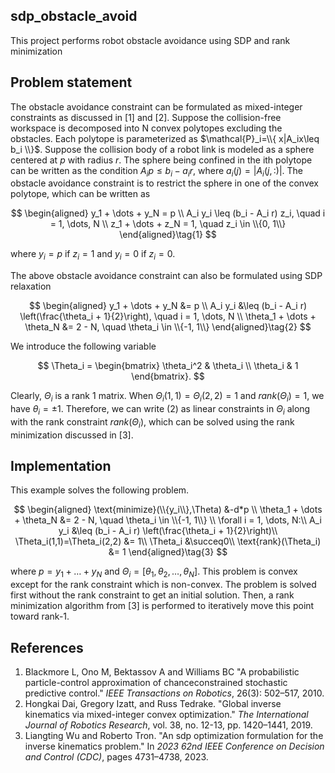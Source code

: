 ## sdp_obstacle_avoid
This project performs robot obstacle avoidance using SDP and rank minimization

## Problem statement
The obstacle avoidance constraint can be formulated as mixed-integer constraints as discussed in [1] and [2]. Suppose the collision-free workspace is decomposed into N convex polytopes excluding the obstacles. Each polytope is parameterized as $\mathcal{P}_i=\\{ x|A_ix\leq b_i \\}$. Suppose the collision body of a robot link is modeled as a sphere centered at $p$ with radius $r$. The sphere being confined in the ith polytope can be written as the condition $A_ip\leq b_i-a_i r$, where $a_i(j)=|A_i(j,:)|$. The obstacle avoidance constraint is to restrict the sphere in one of the convex polytope, which can be written as

$$
\begin{aligned}
y_1 + \dots + y_N = p \\
A_i y_i \leq (b_i - A_i r) z_i, \quad i = 1, \dots, N \\
z_1 + \dots + z_N = 1, \quad z_i \in \\{0, 1\\}
\end{aligned}\tag{1}
$$

where $y_i=p$ if $z_i = 1$ and $y_i=0$ if $z_i=0$. 

The above obstacle avoidance constraint can also be formulated using SDP relaxation

$$
\begin{aligned}
    y_1 + \dots + y_N &= p \\
    A_i y_i &\leq (b_i - A_i r) \left(\frac{\theta_i + 1}{2}\right), \quad i = 1, \dots, N \\
    \theta_1 + \dots + \theta_N &= 2 - N, \quad \theta_i \in \\{-1, 1\\} 
\end{aligned}\tag{2}
$$

We introduce the following variable 

$$
\Theta_i = 
\begin{bmatrix}
\theta_i^2 & \theta_i \\
\theta_i & 1
\end{bmatrix}.
$$

Clearly, $\Theta_i$ is a rank 1 matrix. When $\Theta_i(1,1)=\Theta_i(2,2)=1$ and $rank(\Theta_i)=1$, we have $\theta_i=\pm 1$. Therefore, we can write (2) as linear constraints in $\Theta_i$ along with the rank constraint $rank(\Theta_i)$, which can be solved using the rank minimization discussed in [3]. 

## Implementation
This example solves the following problem.

$$
\begin{aligned}
    \text{minimize}(\\{y_i\\},\Theta) &-d*p \\
    \theta_1 + \dots + \theta_N &= 2 - N, \quad \theta_i \in \\{-1, 1\\} \\
    \forall i = 1, \dots, N:\\
    A_i y_i &\leq (b_i - A_i r) \left(\frac{\theta_i + 1}{2}\right)\\
    \Theta_i(1,1)=\Theta_i(2,2) &= 1\\
    \Theta_i &\succeq0\\
    \text{rank}(\Theta_i) &= 1
\end{aligned}\tag{3}
$$

where $p = y_1 + \dots + y_N$ and $\Theta_i = [\theta_1, \theta_2, \dots, \theta_N]$. This problem is convex except for the rank constraint which is non-convex. The problem is solved first without the rank constraint to get an initial solution. Then, a rank minimization algorithm from [3] is performed to iteratively move this point toward rank-1. 

## References

1. Blackmore L, Ono M, Bektassov A and Williams BC "A probabilistic particle-control approximation of chanceconstrained stochastic predictive control." *IEEE Transactions on Robotics*, 26(3): 502–517, 2010.
2. Hongkai Dai, Gregory Izatt, and Russ Tedrake. "Global inverse kinematics via mixed-integer convex optimization." *The International Journal of Robotics Research*, vol. 38, no. 12-13, pp. 1420–1441, 2019.
3. Liangting Wu and Roberto Tron. "An sdp optimization formulation for the inverse kinematics problem." In *2023 62nd IEEE Conference on Decision and
Control (CDC)*, pages 4731–4738, 2023.
